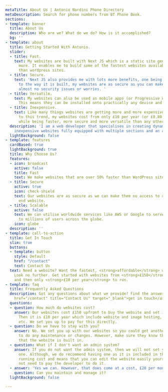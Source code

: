 ```yaml
---
metaTitle: About Us | Antonio Nardini Phone Directory
metaDescription: Search for phone numbers from BT Phone Book.
sections:
- template: banner
  title: About Us
  description: Who are we? What do we do? How is it accomplished?
  bg: ''
- template: about
  title: Getting Started With Antonio.
  slider:
  - title: Fast.
    text: My websites are built with Next JS which is a static site generator and
      more. It enables me to build some of the fastest websites available much faster
      than wordpress sites.
  - title: Secure.
    text: 'Next JS also provides me with lots more benefits, one being security. Due
      to the way it is built, my websites are as secure as you can make them with
      almost no security issues or worries. '
  - title: Versatile.
    text: My websites can also be used as mobile apps (or Progressive Web Apps (PWA)).
      This means they can be installed onto practically any device and be used offline.
  - title: Inexpensive.
    text: Like many things websites are getting more and more expensive. On the contrary
      to this trend, my websites cost from only £10 per year (or £0.80 per month)
      while being faster, more secure and more versatile than any other type of website.
  description: 'I am a web developer that specialises in creating dynamic, fast and
    inexpensive websites fully equipped with multiple sections and an admin system. '
  lightBackground: false
- template: features
  cardBased: true
  lightBackground: true
  title: Why Choose Us?
  features:
  - icon: broadcast
    active: false
    title: Fast
    text: We make websites that are over 50% faster than WordPress sites.
  - title: Secure
    active: true
    icon: check-shield
    text: Our websites are as secure as we can make them no access to data from the
      end website.
  - title: Scalable
    active: false
    text: We can utilise worldwide services like AWS or Google to serve our websites
      to millions of users across the globe.
    icon: globe
  description: ''
- template: call-to-action
  title: Get In Touch
  slim: true
  buttons:
  - template: button
    style: Default
    href: "/contact"
    text: Contact Us
  text: Need a website? Want the fastest, <strong>affordable</strong> website available?
    Look no further. Get started with websites from <strong>£150</strong> upfront
    and then only <strong>£10 per year</strong> to run.
- template: faq
  title: Frequently Asked Questions
  description: Got any questions about what we provide? Find the answers here or <a
    href="/contact" title="Contact Us" target="_blank">get in touch</a> with us.
  questions:
  - question: How much do websites cost?
    answer: Our websites cost £150 upfront to buy the website and set it up for you.
      Then it is £10 per year which include website and image hosting, domain name,
      etc. We set you up to pay for this directly.
  - question: Do we have to stay with you?
    answer: No. We set you up with our websites so you could get another developer
      to do any maintenance or changes. However, make sure they know the technologies
      that the website is built in.
  - question: What if I don't want an admin system?
    answer: If you do not want the admin system, then we will not set you up with
      one. Although, we do recommend having one as it is included in the £10 per year
      running cost and means that you can edit the website easily yourself and do
      not need to pay the developer to do it.
  - answer: 'Yes we can. However, that does come at a cost, £20 per month to be precise. '
    question: Can you maintain and manage it?
  lightBackground: false

---
```

